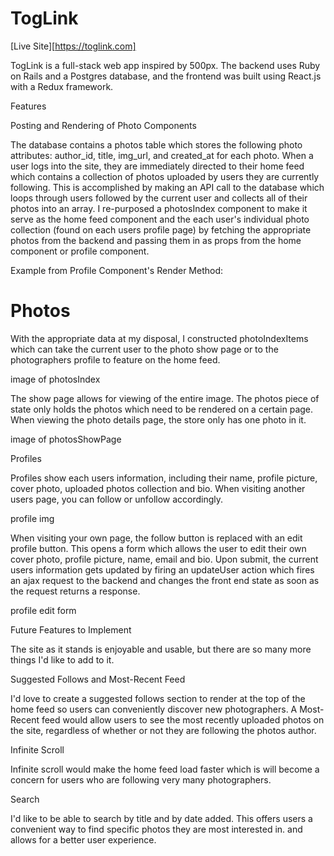 # TogLink


[Live Site][https://toglink.com]

TogLink is a full-stack web app inspired by 500px. The backend uses Ruby on Rails and a Postgres database, and the frontend was built using React.js with a Redux framework.

Features


Posting and Rendering of Photo Components

The database contains a photos table which stores the following photo attributes: author_id, title, img_url, and created_at for each photo. When a user logs into the site, they are immediately directed to their home feed which contains a collection of photos uploaded by users they are currently following. This is accomplished by making an API call to the database which loops through users followed by the current user and collects all of their photos into an array. I re-purposed a photosIndex component to make it serve as the home feed component and the each user's individual photo collection (found on each users profile page) by fetching the appropriate photos from the backend and passing them in as props from the home component or profile component.

Example from Profile Component's Render Method:

  </div>
    <h1>Photos</h1>
    <PhotosIndexContainer photos={this.props.user.photos || []} />
  </div>


 With the appropriate data at my disposal, I constructed photoIndexItems which can take the current user to the photo show page or to the photographers profile to feature on the home feed.

image of photosIndex

The show page allows for viewing of the entire image. The photos piece of state only holds the photos which need to be rendered on a certain page. When viewing the photo details page, the store only has one photo in it.

image of photosShowPage


Profiles

Profiles show each users information, including their name, profile picture, cover photo, uploaded photos collection and bio. When visiting another users page, you can follow or unfollow accordingly.

profile img

When visiting your own page, the follow button is replaced with an edit profile button.
This opens a form which allows the user to edit their own cover photo, profile picture, name, email and bio. Upon submit, the current users information gets updated by firing an updateUser action which fires an ajax request to the backend and changes the front end state as soon as the request returns a response.

profile edit form


Future Features to Implement

The site as it stands is enjoyable and usable, but there are so many more things I'd like to add to it.

Suggested Follows and Most-Recent Feed

  I'd love to create a suggested follows section to render at the top of the home feed so users can conveniently discover new photographers. A Most-Recent feed would allow users to see the most recently uploaded photos on the site, regardless of whether or not they are following the photos author.

Infinite Scroll

  Infinite scroll would make the home feed load faster which is will become a concern for users who are following very many photographers.

Search

I'd like to be able to search by title and by date added. This offers users a convenient way to find specific photos they are most interested in. and allows for a better user experience. 
